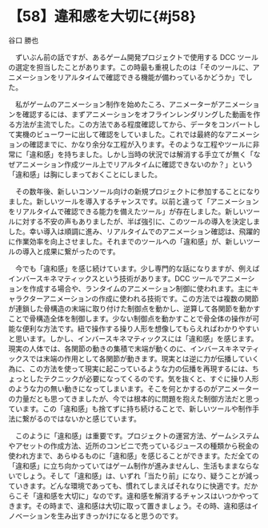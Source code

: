 # 【58】違和感を大切に{#j58}

<div class="author">谷口 勝也</div>

　ずいぶん前の話ですが、あるゲーム開発プロジェクトで使用する DCC ツールの選定を担当したことがあります。この時最も重視したのは「そのツールに、アニメーションをリアルタイムで確認できる機能が備わっているかどうか」でした。

　私がゲームのアニメーション制作を始めたころ、アニメーターがアニメーションを確認するには、まずアニメーションをオフラインレンダリングした動画を作る方法が主流でした。この方法である程度確認してから、データをコンバートして実機のビューワーに出して確認をしていました。これでは最終的なアニメーションの確認までに、かなり余分な工程が入ります。そのような工程やツールに非常に「違和感」を持ちました。しかし当時の状況では解消する手立てが無く「なぜアニメーション作成ツール上でリアルタイムに確認できないのか？」という「違和感」は胸にしまっておくことにしました。

　その数年後、新しいコンソール向けの新規プロジェクトに参加することになりました。新しいツールを導入するチャンスです。以前と違って「アニメーションをリアルタイムで確認できる能力を備えたツール」が存在しました。新しいツールに対する不安の声もありましたが、半ば強引に、このツールの導入を決定しました。幸い導入は順調に進み、リアルタイムでのアニメーション確認は、飛躍的に作業効率を向上させました。それまでのツールへの「違和感」が、新しいツールの導入と成果に繋がったのです。

　今でも「違和感」を感じ続けています。少し専門的な話になりますが、例えばインバースキネマティックスという技術があります。DCC ツールでアニメーションを作成する場合や、ランタイムのアニメーション制御に使われます。主にキャラクターアニメーションの作成に使われる技術です。この方法では複数の関節が連鎖した骨構造の末端に取り付けた制御点を動かし、逆算して各関節を動かすことで骨構造全体を制御します。少ない制御点を動かすことで骨全体の操作が可能な便利な方法です。紐で操作する操り人形を想像してもらえればわかりやすいと思います。しかし、インバースキネマティックスには「違和感」を感じます。現実の人体では、各関節の動きの集積で末端が動くのに、インバースキネマティックスでは末端の作用として各関節が動きます。現実とは逆に力が伝播していく為に、この方法を使って現実に起こっているような力の伝播を再現するには、ちょっとしたテクニックが必要になってくるのです。気を抜くと、すぐに操り人形のような力の無い動きになってしまいます。そこを何とかするのがアニメーターの力量だとも思ってきましたが、今では根本的に問題を抱えた制御方法だと思っています。この「違和感」も捨てずに持ち続けることで、新しいツールや制作手法に繋がるのではないかと感じています。

　このように「違和感」は重要です。プロジェクトの運営方法、ゲームシステムやアセットの作成方法、近所のコンビニで売っているジュースの種類から税金の使われ方まで、あらゆるものに「違和感」を感じることができます。ただ全ての「違和感」に立ち向かっていてはゲーム制作が進みませんし、生活もままならないでしょう。そして「違和感」は、いずれ「当たり前」になり、疑うことが減っていきます。どんな環境であっても、慣れてしまえばそれなりに快適です。だからこそ「違和感を大切に」なのです。違和感を解消するチャンスはいつかやってきます。その時まで、違和感は大切に取って置きましょう。その時、違和感はイノベーションを生み出すきっかけになると思うのです。
